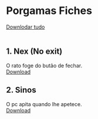 # Porgamas Fiches
[Downlodar tudo](https://www.youtube.com/watch?v=9Yfs4WkNmb8)
<br /><br />

## 1. Nex (No exit)
O rato foge do butão de fechar. <br />
[Download](https://github.com/rodrigo4405/Programas-fixes/releases/tag/1.0.1)

## 2. Sinos
O pc apita quando lhe apetece. <br />
[Download](https://github.com/rodrigo4405/Programas-fixes/releases/tag/2.0.0)

#
